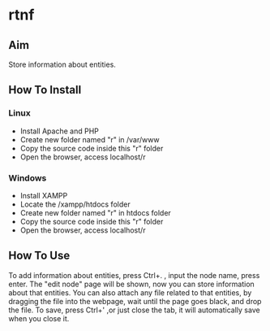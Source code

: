 # rtnf

## Aim
Store information about entities.

## How To Install
### Linux
* Install Apache and PHP
* Create new folder named "r" in /var/www
* Copy the source code inside this "r" folder
* Open the browser, access localhost/r
### Windows
* Install XAMPP
* Locate the /xampp/htdocs folder
* Create new folder named "r" in htdocs folder
* Copy the source code inside this "r" folder
* Open the browser, access localhost/r

## How To Use
To add information about entities, press Ctrl+. , input the node name, press enter. The "edit node" page will be shown, now you can store information about that entities. You can also attach any file related to that entities, by dragging the file into the webpage, wait until the page goes black, and drop the file. To save, press Ctrl+' ,or just close the tab, it will automatically save when you close it. 
